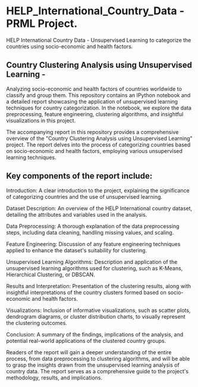 # HELP_International_Country_Data - PRML Project.
HELP International Country Data - Unsupervised Learning to categorize the countries using socio-economic and health factors.

## Country Clustering Analysis using Unsupervised Learning -
Analyzing socio-economic and health factors of countries worldwide to classify and group them. This repository contains an IPython notebook and a detailed report showcasing the application of unsupervised learning techniques for country categorization. In the notebook, we explore the data preprocessing, feature engineering, clustering algorithms, and insightful visualizations in this project.

The accompanying report in this repository provides a comprehensive overview of the "Country Clustering Analysis using Unsupervised Learning" project. The report delves into the process of categorizing countries based on socio-economic and health factors, employing various unsupervised learning techniques.

## Key components of the report include:
Introduction: A clear introduction to the project, explaining the significance of categorizing countries and the use of unsupervised learning.

Dataset Description: An overview of the HELP International country dataset, detailing the attributes and variables used in the analysis.

Data Preprocessing: A thorough explanation of the data preprocessing steps, including data cleaning, handling missing values, and scaling.

Feature Engineering: Discussion of any feature engineering techniques applied to enhance the dataset's suitability for clustering.

Unsupervised Learning Algorithms: Description and application of the unsupervised learning algorithms used for clustering, such as K-Means, Hierarchical Clustering, or DBSCAN.

Results and Interpretation: Presentation of the clustering results, along with insightful interpretations of the country clusters formed based on socio-economic and health factors.

Visualizations: Inclusion of informative visualizations, such as scatter plots, dendrogram diagrams, or cluster distribution charts, to visually represent the clustering outcomes.

Conclusion: A summary of the findings, implications of the analysis, and potential real-world applications of the clustered country groups.

Readers of the report will gain a deeper understanding of the entire process, from data preprocessing to clustering algorithms, and will be able to grasp the insights drawn from the unsupervised learning analysis of country data. The report serves as a comprehensive guide to the project's methodology, results, and implications.
